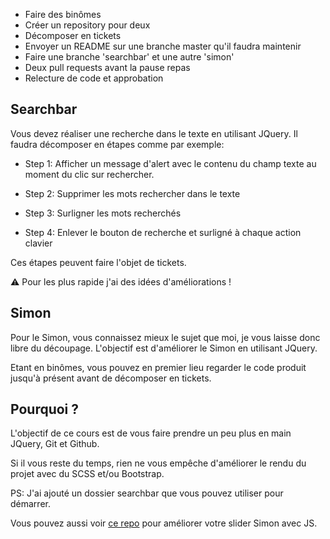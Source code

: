 - Faire des binômes
- Créer un repository pour deux
- Décomposer en tickets
- Envoyer un README sur une branche master qu'il faudra maintenir
- Faire une branche 'searchbar' et une autre 'simon'
- Deux pull requests avant la pause repas
- Relecture de code et approbation

## Searchbar

Vous devez réaliser une recherche dans le texte en utilisant JQuery. Il faudra décomposer en étapes comme par exemple:

- Step 1: Afficher un message d'alert avec le contenu du champ texte au moment du clic sur rechercher.

- Step 2: Supprimer les mots rechercher dans le texte

- Step 3: Surligner les mots recherchés

- Step 4: Enlever le bouton de recherche et surligné à chaque action clavier

Ces étapes peuvent faire l'objet de tickets.

:warning: Pour les plus rapide j'ai des idées d'améliorations !

## Simon

Pour le Simon, vous connaissez mieux le sujet que moi, je vous laisse donc libre du découpage.
L'objectif est d'améliorer le Simon en utilisant JQuery.

Etant en binômes, vous pouvez en premier lieu regarder le code produit jusqu'à présent avant de décomposer en tickets.

## Pourquoi ?

L'objectif de ce cours est de vous faire prendre un peu plus en main JQuery, Git et Github.

Si il vous reste du temps, rien ne vous empêche d'améliorer le rendu du projet avec du SCSS et/ou Bootstrap.

PS: J'ai ajouté un dossier searchbar que vous pouvez utiliser pour démarrer.

Vous pouvez aussi voir [ce repo](https://github.com/nicolaslechenic/slider) pour améliorer votre slider Simon avec JS.